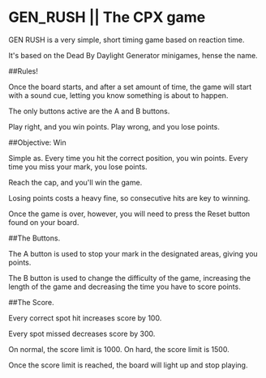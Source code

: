 # GEN_RUSH || The CPX game

GEN RUSH is a very simple, short timing game based on reaction time.

It's based on the Dead By Daylight Generator minigames, hense the name.

##Rules!

Once the board starts, and after a set amount of time, the game will start with a sound cue, letting you know something is about to happen.

The only buttons active are the A and B buttons.

Play right, and you win points. Play wrong, and you lose points.

##Objective: Win

Simple as. Every time you hit the correct position, you win points. Every time you miss your mark, you lose points.

Reach the cap, and you'll win the game.

Losing points costs a heavy fine, so consecutive hits are key to winning.

Once the game is over, however, you will need to press the Reset button found on your board.

##The Buttons.

The A button is used to stop your mark in the designated areas, giving you points.

The B button is used to change the difficulty of the game, increasing the length of the game and decreasing the time you have to score points.

##The Score.

Every correct spot hit increases score by 100.

Every spot missed decreases score by 300.

On normal, the score limit is 1000.
On hard, the score limit is 1500.

Once the score limit is reached, the board will light up and stop playing.
